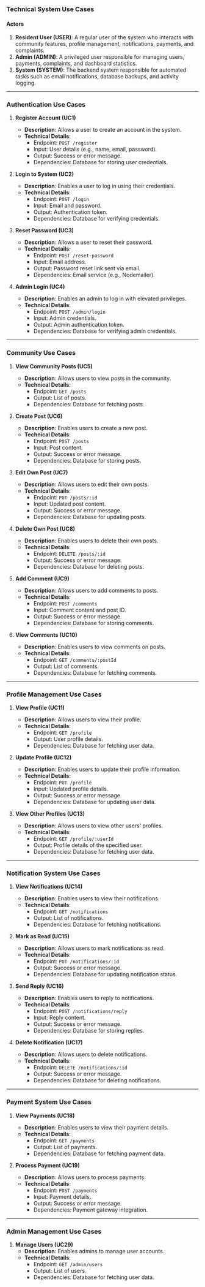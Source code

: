 
### **Technical System Use Cases**

#### **Actors**
1. **Resident User (USER)**: A regular user of the system who interacts with community features, profile management, notifications, payments, and complaints.
2. **Admin (ADMIN)**: A privileged user responsible for managing users, payments, complaints, and dashboard statistics.
3. **System (SYSTEM)**: The backend system responsible for automated tasks such as email notifications, database backups, and activity logging.

---

### **Authentication Use Cases**
1. **Register Account (UC1)**  
   - **Description**: Allows a user to create an account in the system.  
   - **Technical Details**:  
     - Endpoint: `POST /register`  
     - Input: User details (e.g., name, email, password).  
     - Output: Success or error message.  
     - Dependencies: Database for storing user credentials.

2. **Login to System (UC2)**  
   - **Description**: Enables a user to log in using their credentials.  
   - **Technical Details**:  
     - Endpoint: `POST /login`  
     - Input: Email and password.  
     - Output: Authentication token.  
     - Dependencies: Database for verifying credentials.

3. **Reset Password (UC3)**  
   - **Description**: Allows a user to reset their password.  
   - **Technical Details**:  
     - Endpoint: `POST /reset-password`  
     - Input: Email address.  
     - Output: Password reset link sent via email.  
     - Dependencies: Email service (e.g., Nodemailer).

4. **Admin Login (UC4)**  
   - **Description**: Enables an admin to log in with elevated privileges.  
   - **Technical Details**:  
     - Endpoint: `POST /admin/login`  
     - Input: Admin credentials.  
     - Output: Admin authentication token.  
     - Dependencies: Database for verifying admin credentials.

---

### **Community Use Cases**
1. **View Community Posts (UC5)**  
   - **Description**: Allows users to view posts in the community.  
   - **Technical Details**:  
     - Endpoint: `GET /posts`  
     - Output: List of posts.  
     - Dependencies: Database for fetching posts.

2. **Create Post (UC6)**  
   - **Description**: Enables users to create a new post.  
   - **Technical Details**:  
     - Endpoint: `POST /posts`  
     - Input: Post content.  
     - Output: Success or error message.  
     - Dependencies: Database for storing posts.

3. **Edit Own Post (UC7)**  
   - **Description**: Allows users to edit their own posts.  
   - **Technical Details**:  
     - Endpoint: `PUT /posts/:id`  
     - Input: Updated post content.  
     - Output: Success or error message.  
     - Dependencies: Database for updating posts.

4. **Delete Own Post (UC8)**  
   - **Description**: Enables users to delete their own posts.  
   - **Technical Details**:  
     - Endpoint: `DELETE /posts/:id`  
     - Output: Success or error message.  
     - Dependencies: Database for deleting posts.

5. **Add Comment (UC9)**  
   - **Description**: Allows users to add comments to posts.  
   - **Technical Details**:  
     - Endpoint: `POST /comments`  
     - Input: Comment content and post ID.  
     - Output: Success or error message.  
     - Dependencies: Database for storing comments.

6. **View Comments (UC10)**  
   - **Description**: Enables users to view comments on posts.  
   - **Technical Details**:  
     - Endpoint: `GET /comments/:postId`  
     - Output: List of comments.  
     - Dependencies: Database for fetching comments.

---

### **Profile Management Use Cases**
1. **View Profile (UC11)**  
   - **Description**: Allows users to view their profile.  
   - **Technical Details**:  
     - Endpoint: `GET /profile`  
     - Output: User profile details.  
     - Dependencies: Database for fetching user data.

2. **Update Profile (UC12)**  
   - **Description**: Enables users to update their profile information.  
   - **Technical Details**:  
     - Endpoint: `PUT /profile`  
     - Input: Updated profile details.  
     - Output: Success or error message.  
     - Dependencies: Database for updating user data.

3. **View Other Profiles (UC13)**  
   - **Description**: Allows users to view other users' profiles.  
   - **Technical Details**:  
     - Endpoint: `GET /profile/:userId`  
     - Output: Profile details of the specified user.  
     - Dependencies: Database for fetching user data.

---

### **Notification System Use Cases**
1. **View Notifications (UC14)**  
   - **Description**: Enables users to view their notifications.  
   - **Technical Details**:  
     - Endpoint: `GET /notifications`  
     - Output: List of notifications.  
     - Dependencies: Database for fetching notifications.

2. **Mark as Read (UC15)**  
   - **Description**: Allows users to mark notifications as read.  
   - **Technical Details**:  
     - Endpoint: `PUT /notifications/:id`  
     - Output: Success or error message.  
     - Dependencies: Database for updating notification status.

3. **Send Reply (UC16)**  
   - **Description**: Enables users to reply to notifications.  
   - **Technical Details**:  
     - Endpoint: `POST /notifications/reply`  
     - Input: Reply content.  
     - Output: Success or error message.  
     - Dependencies: Database for storing replies.

4. **Delete Notification (UC17)**  
   - **Description**: Allows users to delete notifications.  
   - **Technical Details**:  
     - Endpoint: `DELETE /notifications/:id`  
     - Output: Success or error message.  
     - Dependencies: Database for deleting notifications.

---

### **Payment System Use Cases**
1. **View Payments (UC18)**  
   - **Description**: Enables users to view their payment details.  
   - **Technical Details**:  
     - Endpoint: `GET /payments`  
     - Output: List of payments.  
     - Dependencies: Database for fetching payment data.

2. **Process Payment (UC19)**  
   - **Description**: Allows users to process payments.  
   - **Technical Details**:  
     - Endpoint: `POST /payments`  
     - Input: Payment details.  
     - Output: Success or error message.  
     - Dependencies: Payment gateway integration.

---

### **Admin Management Use Cases**
1. **Manage Users (UC29)**  
   - **Description**: Enables admins to manage user accounts.  
   - **Technical Details**:  
     - Endpoint: `GET /admin/users`  
     - Output: List of users.  
     - Dependencies: Database for fetching user data.

